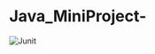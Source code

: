 # Java_MiniProject-
![Junit](https://github.com/99002442/Java_MiniProject-/workflows/Junit/badge.svg?branch=main)
